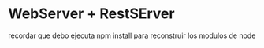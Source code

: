 # WebServer + RestSErver

recordar que debo ejecuta npm install para reconstruir los modulos de node